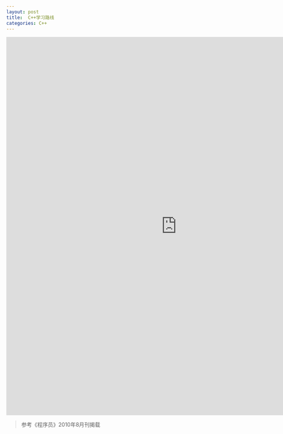 ```yaml
---
layout: post
title:  C++学习路线
categories: C++
---
```

<iframe style="border:none" width="900" text-align="center" height="1000" src="https://whimsical.com/embed/B5S7D76ZxLB3GTxXkDxFq1"></iframe>

> 参考《程序员》2010年8月刊揭载